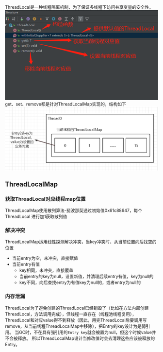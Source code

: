 ThreadLocal是一种线程隔离机制，为了保证多线程下访问共享变量的安全性。
![方法](方法.png)
get、set、remove都是针对ThreadLocalMap实现的，结构如下
![ThreadLocal](ThreadLocal.png)
## ThreadLocalMap
### 获取ThreadLocal对应线程map位置
ThreadLocalMap使用散列算法-斐波那契通过初始值0x61c88647，每个ThreadLocal
进行加1获取散列值

### 解决冲突
ThreadLocalMap运用线性探测解决冲突，当key冲突时，从当前位置向后找空的位置
- 当前entry为空，未冲突，直接赋值
- 当前entry有值
  - key相同，未冲突，直接覆盖
  - 当前entry的key为null，设置新值，并清理后续entry有值，key为null的
  - key不同，向后查找entry为有值key为null的，或者entry为null的

### 内存泄漏
ThreadLocal为了避免创建的ThreadLocal已经销毁了（比如在方法内部创建ThreadLocal，方法调用完成），但线程一直存在（线程池线程复用），ThreadLocal和对应value得不到释放（因此，用完ThreadLocal后要调用写remove，从当前线程ThreadLocalMap中移除），把Entry的key设计为是弱引用。
当GC时，不在具有强引用的`Entry key`就会被置为null，但这个时候value并不会被释放。
所以ThreadLocalMap设计当修改值时会去清理这些应该被释放的Entry。


